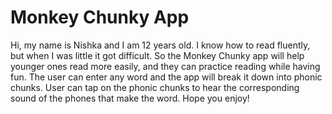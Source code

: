 # Monkey Chunky App

Hi, my name is Nishka and I am 12 years old. I know how to read fluently, but when I was little it got difficult. So the Monkey Chunky app will help younger ones read more easily, and they can practice reading while having fun. The user can enter any word and the app will break it down into phonic chunks. User can tap on the phonic chunks to hear the corresponding sound of the phones that make the word. Hope you enjoy!

